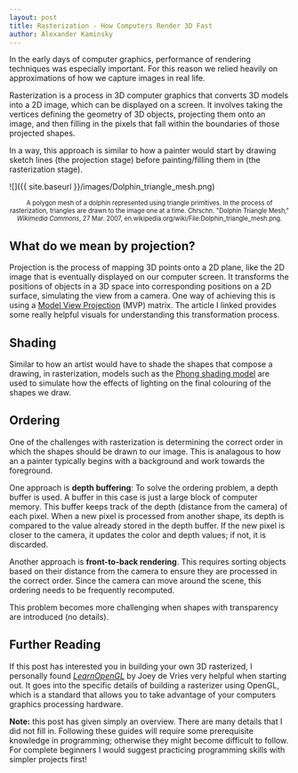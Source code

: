 ```yaml
---
layout: post
title: Rasterization - How Computers Render 3D Fast
author: Alexander Kaminsky
---
```


In the early days of computer graphics, performance of rendering techniques was especially important. For this reason we relied heavily on approximations of how we capture images in real life.

Rasterization is a process in 3D computer graphics that converts 3D models into a 2D image, which can be displayed on a screen. It involves taking the vertices defining the geometry of 3D objects, projecting them onto an image, and then filling in the pixels that fall within the boundaries of those projected shapes.

In a way, this approach is similar to how a painter would start by drawing sketch lines (the projection stage) before painting/filling them in (the rasterization stage).

![]({{ site.baseurl }}/images/Dolphin_triangle_mesh.png)

<p style="font-size:0.8em; text-align:center">
    A polygon mesh of a dolphin represented using triangle primitives. In the process of rasterization, triangles are drawn to the image one at a time. 
    Chrschn. "Dolphin Triangle Mesh," <i>Wikimedia Commons</i>, 27 Mar. 2007, en.wikipedia.org/wiki/File:Dolphin_triangle_mesh.png.
</p>

## What do we mean by projection?

Projection is the process of mapping 3D points onto a 2D plane, like the 2D image that is eventually displayed on our computer screen. It transforms the positions of objects in a 3D space into corresponding positions on a 2D surface, simulating the view from a camera. One way of achieving this is using a [Model View Projection](https://jsantell.com/model-view-projection/) (MVP) matrix. The article I linked provides some really helpful visuals for understanding this transformation process.

## Shading

Similar to how an artist would have to shade the shapes that compose a drawing, in rasterization, models such as the [Phong shading model](https://learnopengl.com/Lighting/Basic-Lighting) are used to simulate how the effects of lighting on the final colouring of the shapes we draw.

## Ordering

One of the challenges with rasterization is determining the correct order in which the shapes should be drawn to our image. This is analagous to how an a painter typically begins with a background and work towards the foreground.

One approach is **depth buffering**: To solve the ordering problem, a depth buffer is used. A buffer in this case is just a large block of computer memory. This buffer keeps track of the depth (distance from the camera) of each pixel. When a new pixel is processed from another shape, its depth is compared to the value already stored in the depth buffer. If the new pixel is closer to the camera, it updates the color and depth values; if not, it is discarded.

Another approach is **front-to-back rendering**. This requires sorting objects based on their distance from the camera to ensure they are processed in the correct order. Since the camera can move around the scene, this ordering needs to be frequently recomputed.

This problem becomes more challenging when shapes with transparency are introduced (no details).

## Further Reading

If this post has interested you in building your own 3D rasterized, I personally found [_LearnOpenGL_](https://learnopengl.com/) by Joey de Vries very helpful when starting out. It goes into the specific details of building a rasterizer using OpenGL, which is a standard that allows you to take advantage of your computers graphics processing hardware.

**Note:** this post has given simply an overview. There are many details that I did not fill in. Following these guides will require some prerequisite knowledge in programming; otherwise they might become difficult to follow. For complete beginners I would suggest practicing programming skills with simpler projects first!